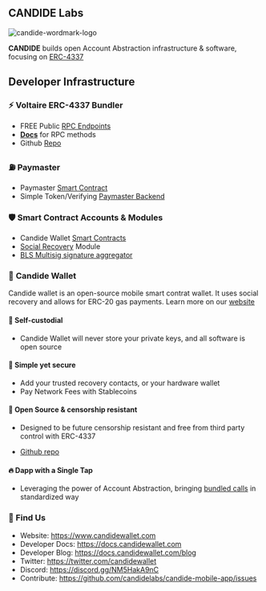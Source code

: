 ## CANDIDE Labs

![candide-wordmark-logo](link)

**CANDIDE** builds open Account Abstraction infrastructure & software, focusing on [ERC-4337](https://eips.ethereum.org/EIPS/eip-4337)

## Developer Infrastructure
### ⚡ **Voltaire ERC-4337 Bundler**
- FREE Public [RPC Endpoints](https://docs.candidewallet.com/bundler/rpc-endpoints) 
- [**Docs**](https://docs.candidewallet.com/bundler/rpc-methods) for RPC methods
- Github [Repo](https://github.com/candidelabs/voltaire)

### ⛽ **Paymaster**
- Paymaster [Smart Contract](https://github.com/candidelabs/CandideWalletContracts/blob/main/contracts/paymaster/CandidePaymaster.sol)
- Simple Token/Verifying [Paymaster Backend](https://github.com/candidelabs/Candide-Paymaster-RPC)

### 🛡️ **Smart Contract Accounts & Modules**
- Candide Wallet [Smart Contracts](https://github.com/candidelabs/CandideWalletContracts/tree/main/contracts/candideWallet)
- [Social Recovery](https://github.com/candidelabs/CandideWalletContracts/tree/main/contracts/modules/social_recovery) Module
- [BLS Multisig signature aggregator](https://github.com/candidelabs/CandideWalletContracts/tree/main/contracts/experimental/bls)

### 📱 **Candide Wallet**

Candide wallet is an open-source mobile smart contrat wallet. It uses social recovery and allows for ERC-20 gas payments. Learn more on our [website](https://www.candidewallet.com)

#### 🔐 Self-custodial

- Candide Wallet will never store your private keys, and all software is open source

#### 👶 Simple yet secure

- Add your trusted recovery contacts, or your hardware wallet
- Pay Network Fees with Stablecoins

#### 🫶 Open Source & censorship resistant

- Designed to be future censorship resistant and free from third party control with ERC-4337

- [Github repo](https://github.com/candidelabs/candide-mobile-app)

#### 🔥 Dapp with a Single Tap 

- Leveraging the power of Account Abstraction, bringing [bundled calls](https://docs.candidewallet.com/develop/wallet/batch-transactions) in standardized way

###  🐪 Find Us

* Website: https://www.candidewallet.com
* Developer Docs: https://docs.candidewallet.com
* Developer Blog: https://docs.candidewallet.com/blog
* Twitter: https://twitter.com/candidewallet
* Discord: https://discord.gg/NM5HakA9nC
* Contribute: https://github.com/candidelabs/candide-mobile-app/issues
